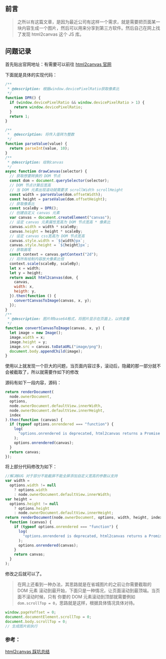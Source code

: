 ## 前言

> 之所以有这篇文章，是因为最近公司有这样一个需求，就是需要把页面某一块内容生成一个图片，然后可以用来分享到第三方软件。然后自己在网上找了发现 html2canvas 这个 JS 库。

## 问题记录

首先贴出官网地址：有需要可以前往 [html2canvas 官网](http://html2canvas.hertzen.com/)

下面就是具体的实现代码：

```js
/**
 * @description: 根据window.devicePixelRatio获取像素比
 */
function DPR() {
  if (window.devicePixelRatio && window.devicePixelRatio > 1) {
    return window.devicePixelRatio;
  }
  return 1;
}

/**
 *  @description: 将传入值转为整数
 */
function parseValue(value) {
  return parseInt(value, 10);
}
/**
 * @description: 绘制canvas
 */
async function drawCanvas(selector) {
  // 获取想要转换的 DOM 节点
  const dom = document.querySelector(selector);
  // DOM 节点计算后宽高
  // 当 DOM 元素出现滚动就需要求 scrollWidth scrollHeight
  const width = parseValue(dom.offsetWidth);
  const height = parseValue(dom.offsetHeight);
  // 获取像素比
  const scaleBy = DPR();
  // 创建自定义 canvas 元素
  var canvas = document.createElement("canvas");
  // 设定 canvas 元素属性宽高为 DOM 节点宽高 * 像素比
  canvas.width = width * scaleBy;
  canvas.height = height * scaleBy;
  // 设定 canvas css宽高为 DOM 节点宽高
  canvas.style.width = `${width}px`;
  canvas.style.height = `${height}px`;
  // 获取画笔
  const context = canvas.getContext("2d");
  // 将所有绘制内容放大像素比倍
  context.scale(scaleBy, scaleBy);
  let x = width;
  let y = height;
  return await html2canvas(dom, {
    canvas,
    width: x,
    heigth: y,
  }).then(function () {
    convertCanvasToImage(canvas, x, y);
  });
}
/**
 * @description: 图片转base64格式，将图片显示在页面上，以供查看
 */
function convertCanvasToImage(canvas, x, y) {
  let image = new Image();
  image.width = x;
  image.height = y;
  image.src = canvas.toDataURL("image/png");
  document.body.appendChild(image);
}
```

使用以上就发现一个巨大的问题，当页面内容过多，滚动后，隐藏的那一部分就不会被截取了，所以就需要作如下的修改

源码有如下一段内容，源码：

```js
return renderDocument(
  node.ownerDocument,
  options,
  node.ownerDocument.defaultView.innerWidth,
  node.ownerDocument.defaultView.innerHeight,
  index
).then(function (canvas) {
  if (typeof options.onrendered === "function") {
    log(
      "options.onrendered is deprecated, html2canvas returns a Promise containing the canvas"
    );
    options.onrendered(canvas);
  }
  return canvas;
});
```

将上部分代码修改为如下：

```js
//解决BUG 对于部分不能截屏不能全屏添加自定义宽高的参数以支持
var width =
  options.width != null
    ? options.width
    : node.ownerDocument.defaultView.innerWidth;
var height =
  options.height != null
    ? options.height
    : node.ownerDocument.defaultView.innerHeight;
return renderDocument(node.ownerDocument, options, width, height, index).then(
  function (canvas) {
    if (typeof options.onrendered === "function") {
      log(
        "options.onrendered is deprecated, html2canvas returns a Promise containing the canvas"
      );
      options.onrendered(canvas);
    }
    return canvas;
  }
);
```

修改之后就可以了。

> 在网上还看到一种办法，其思路就是在省城图片的之前让你需要截取的 DOM 元素 滚动到最开始，下面只是一种情况，让页面滚动到最顶端。当页面不滚动时候，只有 你要的 DOM 元素滚动到顶部就需要例如 `dom.scrollTop = 0`，思路就是这样，根据具体情况具体对待。

```js
window.pageYoffset = 0;
document.documentElement.scrollTop = 0;
document.body.scrollTop = 0;
// 生成图片前执行
```

### 参考：

[html2canvas 踩坑总结](http://www.cnblogs.com/zhengtulym/p/6092652.html)
